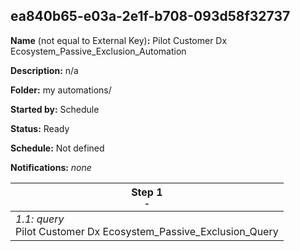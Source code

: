 ## ea840b65-e03a-2e1f-b708-093d58f32737

**Name** (not equal to External Key)**:** Pilot Customer Dx Ecosystem_Passive_Exclusion_Automation



**Description:** n/a

**Folder:** my automations/

**Started by:** Schedule

**Status:** Ready

**Schedule:** Not defined

**Notifications:** _none_


| Step 1<br>_<small>-</small>_ |
| --- |
| _1.1: query_<br>Pilot Customer Dx Ecosystem_Passive_Exclusion_Query |
